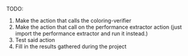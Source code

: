 TODO:
1. Make the action that calls the coloring-verifier
1. Make the action that call on the performance extractor action (just import the performance extractor and run it instead.)
2. Test said action
3. Fill in the results gathered during the project
